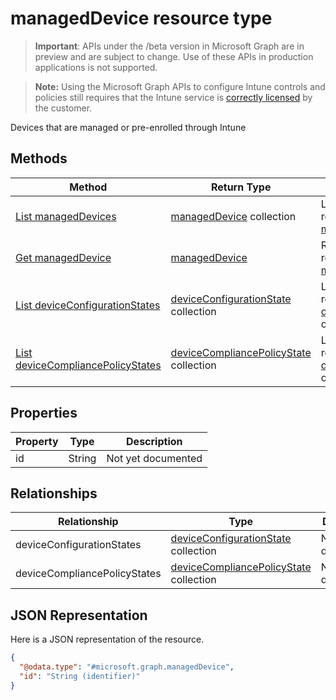 ﻿# managedDevice resource type

> **Important**: APIs under the /beta version in Microsoft Graph are in preview and are subject to change. Use of these APIs in production applications is not supported.

> **Note:** Using the Microsoft Graph APIs to configure Intune controls and policies still requires that the Intune service is [correctly licensed](https://go.microsoft.com/fwlink/?linkid=839381) by the customer.

Devices that are managed or pre-enrolled through Intune
## Methods
|Method|Return Type|Description|
|---|---|---|
|[List managedDevices](../api/intune_deviceconfig_manageddevice_list.md)|[managedDevice](../resources/intune_deviceconfig_manageddevice.md) collection|List properties and relationships of the [managedDevice](../resources/intune_deviceconfig_manageddevice.md) objects.|
|[Get managedDevice](../api/intune_deviceconfig_manageddevice_get.md)|[managedDevice](../resources/intune_deviceconfig_manageddevice.md)|Read properties and relationships of the [managedDevice](../resources/intune_deviceconfig_manageddevice.md) object.|
|[List deviceConfigurationStates](../api/intune_deviceconfig_deviceconfigurationstate_list.md)|[deviceConfigurationState](../resources/intune_deviceconfig_deviceconfigurationstate.md) collection|List properties and relationships of the [deviceConfigurationState](../resources/intune_deviceconfig_deviceconfigurationstate.md) objects.|
|[List deviceCompliancePolicyStates](../api/intune_deviceconfig_devicecompliancepolicystate_list.md)|[deviceCompliancePolicyState](../resources/intune_deviceconfig_devicecompliancepolicystate.md) collection|List properties and relationships of the [deviceCompliancePolicyState](../resources/intune_deviceconfig_devicecompliancepolicystate.md) objects.|

## Properties
|Property|Type|Description|
|---|---|---|
|id|String|Not yet documented|

## Relationships
|Relationship|Type|Description|
|---|---|---|
|deviceConfigurationStates|[deviceConfigurationState](../resources/intune_deviceconfig_deviceconfigurationstate.md) collection|Not yet documented|
|deviceCompliancePolicyStates|[deviceCompliancePolicyState](../resources/intune_deviceconfig_devicecompliancepolicystate.md) collection|Not yet documented|

## JSON Representation
Here is a JSON representation of the resource.
<!-- {
  "blockType": "resource",
  "keyProperty": "id",
  "@odata.type": "microsoft.graph.managedDevice"
}
-->
```json
{
  "@odata.type": "#microsoft.graph.managedDevice",
  "id": "String (identifier)"
}
```



